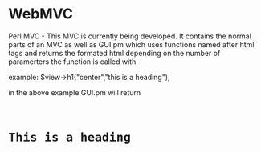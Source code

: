 # WebMVC
Perl MVC - This MVC is currently being developed. It contains the normal parts of an MVC as well as GUI.pm which uses functions named after html tags and returns the formated html depending on the number of paramerters the function is called with. 

example:
	$view->h1("center","this is a heading");

in the above example GUI.pm will return <code><h1 class="center"> This is a heading </h1></code>
